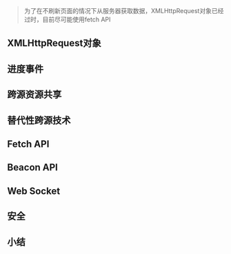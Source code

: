 > 为了在不刷新页面的情况下从服务器获取数据，XMLHttpRequest对象已经过时，目前尽可能使用fetch API

## XMLHttpRequest对象

## 进度事件

## 跨源资源共享

## 替代性跨源技术

## Fetch API

## Beacon API

## Web Socket

## 安全

## 小结
